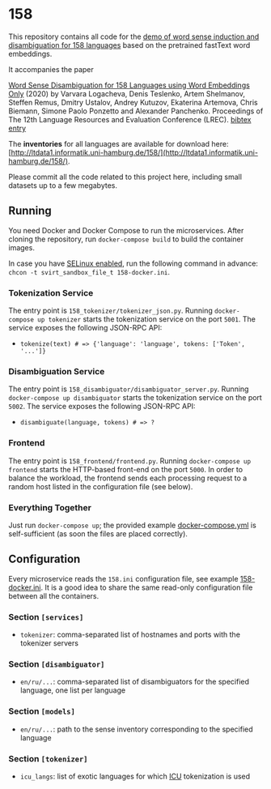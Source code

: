 # 158

This repository contains all code for the [demo of word sense induction and disambiguation for 158 languages](http://ltdemos.informatik.uni-hamburg.de/uwsd158/) based on the pretrained fastText word embeddings.

It accompanies the paper 

[Word Sense Disambiguation for 158 Languages using Word Embeddings Only](http://www.lrec-conf.org/proceedings/lrec2020/pdf/2020.lrec-1.728.pdf) (2020) by Varvara Logacheva, Denis Teslenko, Artem Shelmanov, Steffen Remus, Dmitry Ustalov, Andrey Kutuzov, Ekaterina Artemova, Chris Biemann, Simone Paolo Ponzetto and Alexander Panchenko. Proceedings of The 12th Language Resources and Evaluation Conference (LREC). [bibtex entry](http://www.lrec-conf.org/proceedings/lrec2020/bib/2020.lrec-1.728.bib)   

The **inventories** for all languages are available for download here: [http://ltdata1.informatik.uni-hamburg.de/158/](http://ltdata1.informatik.uni-hamburg.de/158/).

Please commit all the code related to this project here, including small datasets up to a few megabytes.

## Running

You need Docker and Docker Compose to run the microservices. After cloning the repository, run `docker-compose build` to build the container images.

In case you have [SELinux enabled](https://stopdisablingselinux.com/), run the following command in advance: `chcon -t svirt_sandbox_file_t 158-docker.ini`.

### Tokenization Service

The entry point is `158_tokenizer/tokenizer_json.py`. Running `docker-compose up tokenizer` starts the tokenization service on the port `5001`. The service exposes the following JSON-RPC API:

* `tokenize(text) # => {'language': 'language', tokens: ['Token', '...']}`

### Disambiguation Service

The entry point is `158_disambiguator/disambiguator_server.py`. Running `docker-compose up disambiguator` starts the tokenization service on the port `5002`. The service exposes the following JSON-RPC API:

* `disambiguate(language, tokens) # => ?`

### Frontend

The entry point is `158_frontend/frontend.py`. Running `docker-compose up frontend` starts the HTTP-based front-end on the port `5000`. In order to balance the workload, the frontend sends each processing request to a random host listed in the configuration file (see below).

### Everything Together

Just run `docker-compose up`; the provided example [docker-compose.yml](docker-compose.yml) is self-sufficient (as soon the files are placed correctly).

## Configuration

Every microservice reads the `158.ini` configuration file, see example [158-docker.ini](158-docker.ini). It is a good idea to share the same read-only configuration file between all the containers.

### Section `[services]`

* `tokenizer`: comma-separated list of hostnames and ports with the tokenizer servers

### Section `[disambiguator]`

* `en/ru/...`: comma-separated list of disambiguators for the specified language, one list per language

### Section `[models]`

* `en/ru/...`: path to the sense inventory corresponding to the specified language

### Section `[tokenizer]`

* `icu_langs`: list of exotic languages for which [ICU](https://github.com/ovalhub/pyicu) tokenization is used
